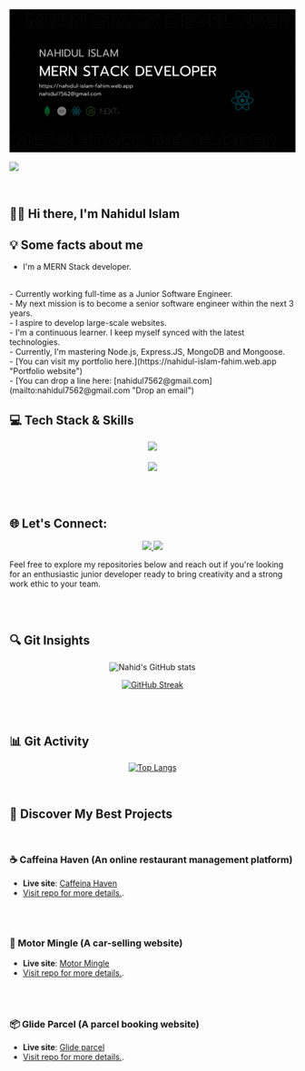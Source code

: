 <a href="https://www.linkedin.com/in/iamnahidul-islam/">
<img src="./Images/Banner/githubBanner2.gif" />
</a>

<br>

![](https://komarev.com/ghpvc/?username=nahidul-fahim&color=blueviolet&style=for-the-badge)

<br>

## 🙋‍♂️ Hi there, I'm Nahidul Islam


## 💡 Some facts about me

- I'm a MERN Stack developer.
<br>
- Currently working full-time as a Junior Software Engineer.
<br>
- My next mission is to become a senior software engineer within the next 3 years.
<br>
- I aspire to develop large-scale websites.
<br>
- I'm a continuous learner. I keep myself synced with the latest technologies.
<br>
- Currently, I'm mastering Node.js, Express.JS, MongoDB and Mongoose.
<br>
- [You can visit my portfolio here.](https://nahidul-islam-fahim.web.app "Portfolio website")
<br>
- [You can drop a line here: [nahidul7562@gmail.com](mailto:nahidul7562@gmail.com "Drop an email")


<br>


## 💻 Tech Stack & Skills 

<p align="center">
  <img src="https://skillicons.dev/icons?i=js,ts,react,nextjs,redux,nodejs,express,mongodb,tailwind,css,html,firebase" />
  <br><br>
  <img src="https://skillicons.dev/icons?i=git,github,vscode,figma" />
</p>


<br><br>


## 🌐 Let's Connect:

<p align="center">

  <a href="https://www.linkedin.com/in/iamnahidul-islam/" target="_blank">
    <img src="https://skillicons.dev/icons?i=linkedin" />
  </a>

  <a href="https://twitter.com/nahidul_fahim_" target="_blank">
    <img src="https://skillicons.dev/icons?i=twitter" />
  </a>

</p>

Feel free to explore my repositories below and reach out if you're looking for an enthusiastic junior developer ready to bring creativity and a strong work ethic to your team.


<br><br>


## 🔍 Git Insights
<div align="center">

![Nahid's GitHub stats](https://github-readme-stats.vercel.app/api?username=nahidul-fahim&show_icons=true&theme=transparent)

[![GitHub Streak](https://streak-stats.demolab.com?user=nahidul-fahim&theme=transparent&hide_border=true&date_format=j%20M%5B%20Y%5D)](https://github.com/nahidul-fahim)



</div>


<br><br>


## 📊 Git Activity

<div align="center">


[![Top Langs](https://github-readme-stats.vercel.app/api/top-langs/?username=nahidul-fahim&layout=donut-vertical&theme=transparent)](https://github.com/nahidul-fahim)


</div>

<br>


## 🌈 Discover My Best Projects

<br>


### ☕ Caffeina Haven (An online restaurant management platform)

* **Live site**: [Caffeina Haven](https://caffeina-haven.web.app)
* [Visit repo for more details.](https://github.com/nahidul-fahim/caffeina-haven-client).


<br><br>


### 🚙 Motor Mingle (A car-selling website)

* **Live site**: [Motor Mingle](https://motor-mingle.web.app)
* [Visit repo for more details.](https://github.com/nahidul-fahim/motor-mingle-client).


<br><br>


### 📦 Glide Parcel (A parcel booking website)

* **Live site**: [Glide parcel](https://glide-parcel.web.app)
* [Visit repo for more details.](https://github.com/nahidul-fahim/glide-parcel-client).
